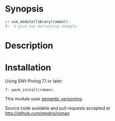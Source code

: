 # Synopsis

```prolog
:- use_module(library(roman)).
?-  % give one motivating example
```

# Description

# Installation

Using SWI-Prolog 7.1 or later:

    ?- pack_install(roman).

This module uses [semantic versioning](http://semver.org/).

Source code available and pull requests accepted at
http://github.com/mndrix/roman

